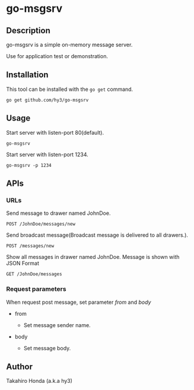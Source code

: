 # go-msgsrv

## Description
go-msgsrv is a simple on-memory message server.

Use for application test or demonstration.

## Installation
This tool can be installed with the `go get` command.

    go get github.com/hy3/go-msgsrv

## Usage
Start server with listen-port 80(default).

    go-msgsrv

Start server with listen-port 1234.

    go-msgsrv -p 1234

## APIs
### URLs
Send message to drawer named JohnDoe.

    POST /JohnDoe/messages/new

Send broadcast message(Broadcast message is delivered to all drawers.).

    POST /messages/new

Show all messages in drawer named JohnDoe. Message is shown with JSON Format

    GET /JohnDoe/messages



### Request parameters
When request post message, set parameter *from* and *body*

* from
  - Set message sender name.

* body
  - Set message body.

## Author
Takahiro Honda (a.k.a hy3)
